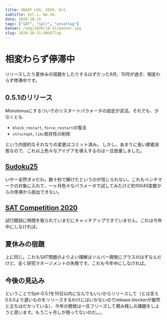 ```yaml
---
title: UNSAT LOG, 2020, Oct.
subtitle: Vol.1, No.10.
date: 2020-10-31
tags: ["SAT", "splr", "unsatlog"]
banner: /img/2020/10-31/banner.jpg
slug: 2020-10-31-UNSATlog
---
```

# 相変わらず停滞中

リリースしたり夏休みの宿題をしたりするはずだった9月、10月が過ぎ、相変わらず停滞中です。

## 0.5.1のリリース

Monotonusにするついでのリスタートパラメータの設定が泥沼。それでも、少なくとも

* `block_restart`, `force_restart`の復活
* `structopt`, `libc`依存性の削除

という内部的なそれなりの変更はコミット済み。
しかし、あまりに長い膠着状態なので、これ以上色々なアイデアを導入するのは一旦放棄しました。

## [Sudoku25](/2020/2020-08-19-sudoku25/)

いやー全然ダメだわ。数十秒で解けたというのが信じられない。これもベンチマークの対象に入れて、一ヶ月色々なパラメータで試してみたけど約10040変数からの停滞から脱出できない。

## [SAT Competition 2020](https://satcompetition.github.io/2020/)

試行錯誤に時間を取られていまだにキャッチアップできていません。これは今年中にしなければ。

## 夏休みの宿題

上に同じ。これもSAT問題のよりよい理解はソルバー開発にプラスのはずなんだけど、全く研究マネージメントの失敗です。これも今年中にしなければ。

## 今後の見込み

ということでSplr-0.5.1を10日以内になんでもいいからリリースして（とは言え0.5.0より遅いものをリリースするわけにはいかないのでrelease blockerが厳然と立ちはだかっている）、今年の開発は一旦フリーズして積み残しの課題をしようと思います。もう二ヶ月しか残ってないのだ。。。
